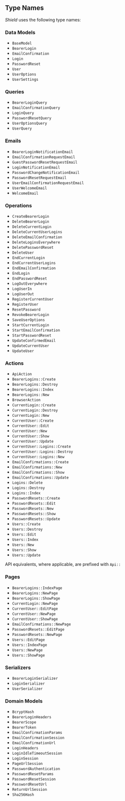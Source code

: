 ## Type Names

*Shield* uses the following type names:

### Data Models

- `BaseModel`
- `BearerLogin`
- `EmailConfirmation`
- `Login`
- `PasswordReset`
- `User`
- `UserOptions`
- `UserSettings`

### Queries

- `BearerLoginQuery`
- `EmailConfirmationQuery`
- `LoginQuery`
- `PasswordResetQuery`
- `UserOptionsQuery`
- `UserQuery`

### Emails

- `BearerLoginNotificationEmail`
- `EmailConfirmationRequestEmail`
- `GuestPasswordResetRequestEmail`
- `LoginNotificationEmail`
- `PasswordChangeNotificationEmail`
- `PasswordResetRequestEmail`
- `UserEmailConfirmationRequestEmail`
- `UserWelcomeEmail`
- `WelcomeEmail`

### Operations

- `CreateBearerLogin`
- `DeleteBearerLogin`
- `DeleteCurrentLogin`
- `DeleteCurrentUserLogins`
- `DeleteEmailConfirmation`
- `DeleteLoginsEverywhere`
- `DeletePasswordReset`
- `DeleteUser`
- `EndCurrentLogin`
- `EndCurrentUserLogins`
- `EndEmailConfirmation`
- `EndLogin`
- `EndPasswordReset`
- `LogOutEverywhere`
- `LogUserIn`
- `LogUserOut`
- `RegisterCurrentUser`
- `RegisterUser`
- `ResetPassword`
- `RevokeBearerLogin`
- `SaveUserOptions`
- `StartCurrentLogin`
- `StartEmailConfirmation`
- `StartPasswordReset`
- `UpdateConfirmedEmail`
- `UpdateCurrentUser`
- `UpdateUser`

### Actions

- `ApiAction`
- `BearerLogins::Create`
- `BearerLogins::Destroy`
- `BearerLogins::Index`
- `BearerLogins::New`
- `BrowserAction`
- `CurrentLogin::Create`
- `CurrentLogin::Destroy`
- `CurrentLogin::New`
- `CurrentUser::Create`
- `CurrentUser::Edit`
- `CurrentUser::New`
- `CurrentUser::Show`
- `CurrentUser::Update`
- `CurrentUser::Logins::Create`
- `CurrentUser::Logins::Destroy`
- `CurrentUser::Logins::New`
- `EmailConfirmations::Create`
- `EmailConfirmations::New`
- `EmailConfirmations::Show`
- `EmailConfirmations::Update`
- `Logins::Delete`
- `Logins::Destroy`
- `Logins::Index`
- `PasswordResets::Create`
- `PasswordResets::Edit`
- `PasswordResets::New`
- `PasswordResets::Show`
- `PasswordResets::Update`
- `Users::Create`
- `Users::Destroy`
- `Users::Edit`
- `Users::Index`
- `Users::New`
- `Users::Show`
- `Users::Update`

API equivalents, where applicable, are prefixed with `Api::`

### Pages

- `BearerLogins::IndexPage`
- `BearerLogins::NewPage`
- `BearerLogins::ShowPage`
- `CurrentLogin::NewPage`
- `CurrentUser::EditPage`
- `CurrentUser::NewPage`
- `CurrentUser::ShowPage`
- `EmailConfirmations::NewPage`
- `PasswordResets::EditPage`
- `PasswordResets::NewPage`
- `Users::EditPage`
- `Users::IndexPage`
- `Users::NewPage`
- `Users::ShowPage`

### Serializers

- `BearerLoginSerializer`
- `LoginSerializer`
- `UserSerializer`

### Domain Models

- `BcryptHash`
- `BearerLoginHeaders`
- `BearerScope`
- `BearerToken`
- `EmailConfirmationParams`
- `EmailConfirmationSession`
- `EmailConfirmationUrl`
- `LoginHeaders`
- `LoginIdleTimeoutSession`
- `LoginSession`
- `PageUrlSession`
- `PasswordAuthentication`
- `PasswordResetParams`
- `PasswordResetSession`
- `PasswordResetUrl`
- `ReturnUrlSession`
- `Sha256Hash`
